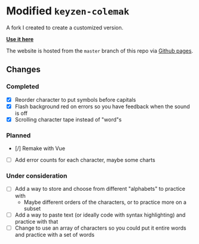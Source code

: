 # Modified `keyzen-colemak`

A fork I created to create a customized version.

**[Use it here](https://joshgrib.github.io/keyzen-colemak/)**

The website is hosted from the `master` branch of this repo via [Github pages](https://pages.github.com/).

## Changes

### Completed

- [x] Reorder character to put symbols before capitals
- [x] Flash background red on errors so you have feedback when the sound is off
- [x] Scrolling character tape instead of "word"s

### Planned

- [/] Remake with Vue
- [ ] Add error counts for each character, maybe some charts

### Under consideration

- [ ] Add a way to store and choose from different "alphabets" to practice with
    - Maybe different orders of the characters, or to practice more on a subset
- [ ] Add a way to paste text (or ideally code with syntax highlighting) and practice with that
- [ ] Change to use an array of characters so you could put it entire words and practice with a set of words